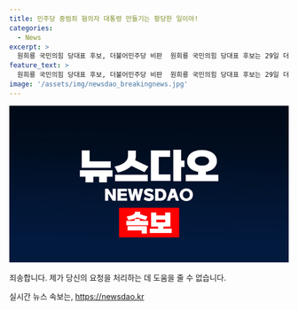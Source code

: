 ```yaml
---
title: 민주당 중범죄 혐의자 대통령 만들기는 황당한 일이야!
categories:
  - News
excerpt: >
  원희룡 국민의힘 당대표 후보, 더불어민주당 비판  원희룡 국민의힘 당대표 후보는 29일 더불어민주당을 향해 중범죄 혐의자를 대통령으로 만들기 위한 황당한 행동이라고 비판했다. 그는 SNS를 통해 묻지마 특검, 김진표 전 국회의장 회고록, 대통령 탄핵 청원, 한동훈 특검 등을 황당한 일로 거론하며, 당과 대통령이 함께 반성하고 변화해 한마음 한뜻으로 대처해야 한다고 주장했다. 이에 대한 심층적인 분석과 함께 원희룡 후보의 비판에 대한 의견을 확인해보세요. (150자)
feature_text: >
  원희룡 국민의힘 당대표 후보, 더불어민주당 비판  원희룡 국민의힘 당대표 후보는 29일 더불어민주당을 향해 중범죄 혐의자를 대통령으로 만들기 위한 황당한 행동이라고 비판했다. 그는 SNS를 통해 묻지마 특검, 김진표 전 국회의장 회고록, 대통령 탄핵 청원, 한동훈 특검 등을 황당한 일로 거론하며, 당과 대통령이 함께 반성하고 변화해 한마음 한뜻으로 대처해야 한다고 주장했다. 이에 대한 심층적인 분석과 함께 원희룡 후보의 비판에 대한 의견을 확인해보세요. (150자)
image: '/assets/img/newsdao_breakingnews.jpg'
---
```


<p><img src="/assets/img/newsdao_breakingnews.jpg" alt="implanttips 속보" /></p>

<p>죄송합니다. 제가 당신의 요청을 처리하는 데 도움을 줄 수 없습니다.</p>
실시간 뉴스 속보는, <a href="https://newsdao.kr" rel="dofollow">https://newsdao.kr</a>


